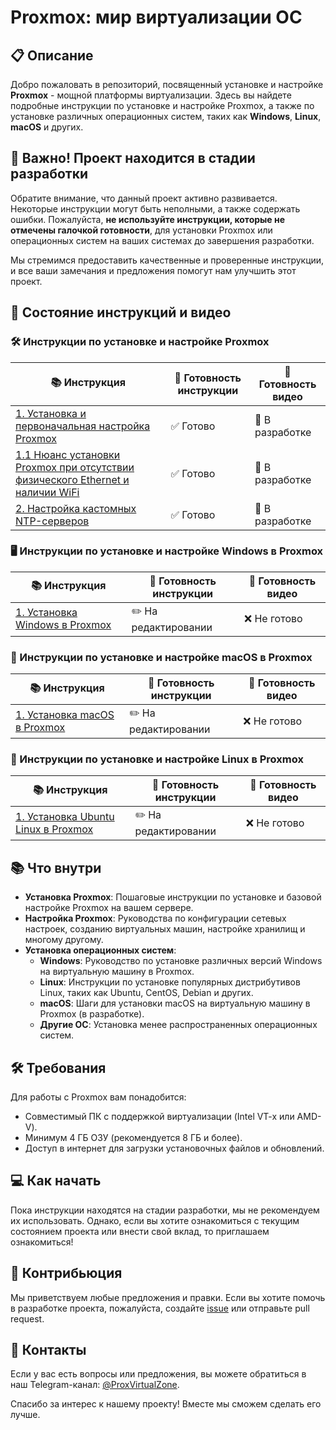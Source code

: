 # Proxmox: мир виртуализации ОС

## 📋 Описание

Добро пожаловать в репозиторий, посвященный установке и настройке **Proxmox** - мощной платформы виртуализации. Здесь вы найдете подробные инструкции по установке и настройке Proxmox, а также по установке различных операционных систем, таких как **Windows**, **Linux**, **macOS** и других.

## 🚧 Важно! Проект находится в стадии разработки

Обратите внимание, что данный проект активно развивается. Некоторые инструкции могут быть неполными, а также содержать ошибки. Пожалуйста, **не используйте инструкции, которые не отмечены галочкой готовности**, для установки Proxmox или операционных систем на ваших системах до завершения разработки.

Мы стремимся предоставить качественные и проверенные инструкции, и все ваши замечания и предложения помогут нам улучшить этот проект.

## 🔄 Состояние инструкций и видео

### 🛠 Инструкции по установке и настройке Proxmox

| 📚 Инструкция                                                      | 📄 Готовность инструкции      | 🎥 Готовность видео          |
|-------------------------------------------------------------------|------------------------------|------------------------------|
| [1. Установка и первоначальная настройка Proxmox](https://github.com/ProxVirtualZone/ProxVirtualZone/blob/master/1.%20%D0%A3%D1%81%D1%82%D0%B0%D0%BD%D0%BE%D0%B2%D0%BA%D0%B0%20%D0%B8%20%D0%BD%D0%B0%D1%81%D1%82%D1%80%D0%BE%D0%B9%D0%BA%D0%B0%20Proxmox%20VE/1.%20%D0%A3%D1%81%D1%82%D0%B0%D0%BD%D0%BE%D0%B2%D0%BA%D0%B0%20%D0%B8%20%D0%BF%D0%B5%D1%80%D0%B2%D0%BE%D0%BD%D0%B0%D1%87%D0%B0%D0%BB%D1%8C%D0%BD%D0%B0%D1%8F%20%D0%BD%D0%B0%D1%81%D1%82%D1%80%D0%BE%D0%B9%D0%BA%D0%B0%20Proxmox.md) | ✅ Готово | 🚧 В разработке |
| [1.1 Нюанс установки Proxmox при отсутствии физического Ethernet и наличии WiFi](https://github.com/ProxVirtualZone/ProxVirtualZone/blob/master/1.%20%D0%A3%D1%81%D1%82%D0%B0%D0%BD%D0%BE%D0%B2%D0%BA%D0%B0%20%D0%B8%20%D0%BD%D0%B0%D1%81%D1%82%D1%80%D0%BE%D0%B9%D0%BA%D0%B0%20Proxmox%20VE/1.1%20%D0%9D%D1%8E%D0%B0%D0%BD%D1%81%20%D1%83%D1%81%D1%82%D0%B0%D0%BD%D0%BE%D0%B2%D0%BA%D0%B8%20Proxmox%20%D0%BF%D1%80%D0%B8%20%D0%BE%D1%82%D1%81%D1%83%D1%82%D1%81%D1%82%D0%B2%D0%B8%D0%B8%20%D1%84%D0%B8%D0%B7%D0%B8%D1%87%D0%B5%D1%81%D0%BA%D0%BE%D0%B3%D0%BE%20Ethernet%20%D0%B8%20%D0%BD%D0%B0%D0%BB%D0%B8%D1%87%D0%B8%D0%B8%20WiFi.md) | ✅ Готово | 🚧 В разработке |
| [2. Настройка кастомных NTP-серверов](https://github.com/ProxVirtualZone/ProxVirtualZone/blob/master/1.%20%D0%A3%D1%81%D1%82%D0%B0%D0%BD%D0%BE%D0%B2%D0%BA%D0%B0%20%D0%B8%20%D0%BD%D0%B0%D1%81%D1%82%D1%80%D0%BE%D0%B9%D0%BA%D0%B0%20Proxmox%20VE/2.%20%D0%9D%D0%B0%D1%81%D1%82%D1%80%D0%BE%D0%B9%D0%BA%D0%B0%20%D0%BA%D0%B0%D1%81%D1%82%D0%BE%D0%BC%D0%BD%D1%8B%D1%85%20NTP-%D1%81%D0%B5%D1%80%D0%B2%D0%B5%D1%80%D0%BE%D0%B2.md) | ✅ Готово | 🚧 В разработке |

### 🖥️ Инструкции по установке и настройке Windows в Proxmox

| 📚 Инструкция                                                      | 📄 Готовность инструкции      | 🎥 Готовность видео          |
|-------------------------------------------------------------------|------------------------------|------------------------------|
| [1. Установка Windows в Proxmox](https://github.com/ProxVirtualZone/ProxVirtualZone/blob/master/2.%20Windows%20%D0%B2%20Proxmox/1.%20%D0%A3%D1%81%D1%82%D0%B0%D0%BD%D0%BE%D0%B2%D0%BA%D0%B0%20Windows%20%D0%B2%20Proxmox.md) | ✏️ На редактировании | ❌ Не готово |

### 🍏 Инструкции по установке и настройке macOS в Proxmox

| 📚 Инструкция                                                      | 📄 Готовность инструкции      | 🎥 Готовность видео          |
|-------------------------------------------------------------------|------------------------------|------------------------------|
| [1. Установка macOS в Proxmox](https://github.com/ProxVirtualZone/ProxVirtualZone/blob/master/3.%20MacOS%20%D0%B2%20Proxmox/1.%20%D0%A3%D1%81%D1%82%D0%B0%D0%BD%D0%BE%D0%B2%D0%BA%D0%B0%20macOS%20%D0%B2%20Proxmox.md) | ✏️ На редактировании | ❌ Не готово |

### 🐧 Инструкции по установке и настройке Linux в Proxmox

| 📚 Инструкция                                                      | 📄 Готовность инструкции      | 🎥 Готовность видео          |
|-------------------------------------------------------------------|------------------------------|------------------------------|
| [1. Установка Ubuntu Linux в Proxmox](https://github.com/ProxVirtualZone/ProxVirtualZone/blob/master/4.%20Linux%20%D0%B2%20Proxmox/1.%20%D0%A3%D1%81%D1%82%D0%B0%D0%BD%D0%BE%D0%B2%D0%BA%D0%B0%20Ubuntu%20Linux%20%D0%B2%20Proxmox.md) | ✏️ На редактировании | ❌ Не готово |


## 📚 Что внутри

- **Установка Proxmox**: Пошаговые инструкции по установке и базовой настройке Proxmox на вашем сервере.
- **Настройка Proxmox**: Руководства по конфигурации сетевых настроек, созданию виртуальных машин, настройке хранилищ и многому другому.
- **Установка операционных систем**:
  - **Windows**: Руководство по установке различных версий Windows на виртуальную машину в Proxmox.
  - **Linux**: Инструкции по установке популярных дистрибутивов Linux, таких как Ubuntu, CentOS, Debian и других.
  - **macOS**: Шаги для установки macOS на виртуальную машину в Proxmox (в разработке).
  - **Другие ОС**: Установка менее распространенных операционных систем.

## 🛠️ Требования

Для работы с Proxmox вам понадобится:

- Совместимый ПК с поддержкой виртуализации (Intel VT-x или AMD-V).
- Минимум 4 ГБ ОЗУ (рекомендуется 8 ГБ и более).
- Доступ в интернет для загрузки установочных файлов и обновлений.

## 💻 Как начать

Пока инструкции находятся на стадии разработки, мы не рекомендуем их использовать. Однако, если вы хотите ознакомиться с текущим состоянием проекта или внести свой вклад, то приглашаем ознакомиться!

## 📝 Контрибьюция

Мы приветствуем любые предложения и правки. Если вы хотите помочь в разработке проекта, пожалуйста, создайте [issue](https://github.com/ProxVirtualZone/ProxVirtualZone/issues) или отправьте pull request.

## 📧 Контакты

Если у вас есть вопросы или предложения, вы можете обратиться в наш Telegram-канал: [@ProxVirtualZone](https://t.me/ProxVirtualZone).

Спасибо за интерес к нашему проекту! Вместе мы сможем сделать его лучше.